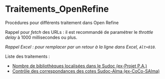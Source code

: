# Traitements_OpenRefine

Procédures pour différents traitement dans Open Refine

Rappel pour _fetch_ des URLs : il est recommandé de paramétrer le _throttle delay_ à 1000 millisecondes ou plus.

_Rappel Excel : pour remplacer par un retour à la ligne dans Excel, `Alt+010`._

Liste des traitements :
* [Nombre de bibliothèques localisées dans le Sudoc (ex-Projet P.A.)](./nb_bib_loc_sudoc.md)
* [Contrôle des correspondances des cotes Sudoc-Alma (ex-CoCo-SAlma)](./ctrl_corr_cot_sudoc_alma.md)

